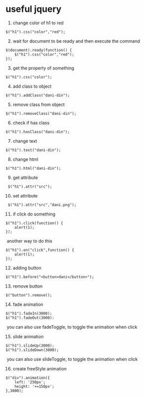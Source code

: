# useful jquery
1) change color of h1 to red
```
$("h1").css("color","red");
```
2) wait for document to be ready and then execute the command
```
$(document).ready(function() {
    $("h1").css("color","red");
}); 
```
3) get the property of something
```
$("h1").css("color");
```

4) add class to object
```
$("h1").addClass("dani-din");
```
5) remove class from object
```
$("h1").removeClass("dani-din");
```
6) check if has class
```
$("h1").hasClass("dani-din");
```
7) change text
```
$("h1").text("dani-din");
```
8) change html
```
$("h1").html("dani-din");
```

9) get attribute
```
 $("h1").attr("src");
 ```
10) set attribute
```
 $("h1").attr("src","dani.png");
```
11) if click do something
```
$("h1").click(function() {
    alert(1);
});
```
&nbsp;another way to do this
```
$("h1").on("click",function() {
    alert(1);
});
```
12) adding button
```
$("h1").before("<button>dani</button>");
 ```
13) remove button
```
$("button").remove();
```
14) fade animation
```
$("h1").fadeIn(3000);
$("h1").fadeOut(3000):
```
&nbsp;you can also use fadeToggle, to toggle the animation when click

15) slide animation
```
$("h1").slideUp(3000);
$("h1").slideDown(3000);
```
&nbsp;you can also use slideToggle, to toggle the animation when click
  
16) create freeStyle animation
```
$("div").animation({
    left: '250px';
    height: '+=150px';
},3000);
```
